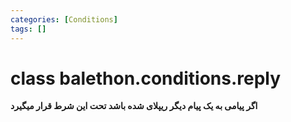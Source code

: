 ```yaml
---
categories: [Conditions]
tags: []
---
```


<h1>class balethon.conditions.<strong>reply</strong></h1>

<p align="left" dir="rtl"><strong>اگر پیامی به یک پیام دیگر ریپلای شده باشد تحت این شرط قرار میگیرد</strong></p>